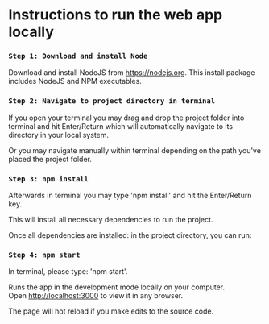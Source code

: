 # Instructions to run the web app locally

### `Step 1: Download and install Node`

Download and install NodeJS from https://nodejs.org.
This install package includes NodeJS and NPM executables.

### `Step 2: Navigate to project directory in terminal`

If you open your terminal you may drag and drop the project folder into terminal and hit Enter/Return which will automatically navigate to its directory in your local system.<br>

Or you may navigate manually within terminal depending on the path you've placed the project folder.<br>

### `Step 3: npm install`

Afterwards in terminal you may type 'npm install' and hit the Enter/Return key.<br>

This will install all necessary dependencies to run the project.<br>

Once all dependencies are installed: in the project directory, you can run:<br>

### `Step 4: npm start`

In terminal, please type: 'npm start'.<br>

Runs the app in the development mode locally on your computer.<br>
Open [http://localhost:3000](http://localhost:3000) to view it in any browser.

The page will hot reload if you make edits to the source code.<br>
